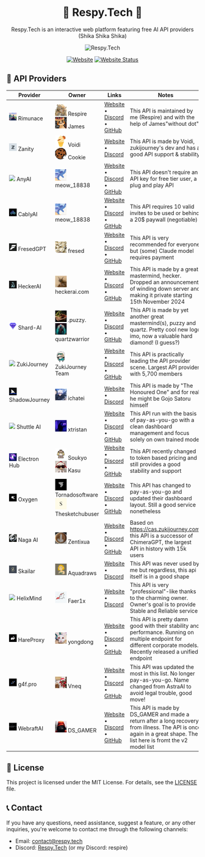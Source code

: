 <div align="center">

# 🌟 Respy.Tech 🌟

Respy.Tech is an interactive web platform featuring free AI API providers
<br>
(Shika Shika Shika)

<img src="https://respy.tech/images/shikanoko.png" alt="Respy.Tech" width="300">

[![Website](https://img.shields.io/badge/Website-respy.tech-blue?style=flat-square&logo=netlify)](https://respy.tech/)
[![Website Status](https://img.shields.io/website?url=https%3A%2F%2Frespy.tech&style=flat-square&logo=replit&label=Website%20Status)](https://respy.tech/)


</div>

## 🤝 API Providers

| Provider | Owner | Links | Notes |
|----------|-------|-------|-------|
| <img src="src/assets/icons/rimunace.gif" width="20"> Rimunace | <img src="src/assets/avatar/respire.webp" width="30"> Respire<br><img src="src/assets/avatar/james.webp" width="30"> James | [Website](https://api.rimunace.xyz) • [Discord](https://discord.gg/respy-tech) • [GitHub](https://github.com/rimunace) | This API is maintained by me (Respire) and with the help of James"without dot" |
| <img src="src/assets/icons/zanity.webp" width="20"> Zanity | <img src="src/assets/avatar/voidi.webp" width="30"> Voidi<br><img src="src/assets/avatar/cookie.webp" width="30"> Cookie | [Website](https://zanity.xyz/) • [Discord](https://discord.gg/4DRjqaFkhd) | This API is made by Voidi, zukijourney's dev and has a good API support & stability |
| <img src="src/assets/icons/anyai.gif" width="20"> AnyAI | <img src="src/assets/avatar/meow.gif" width="30"> meow_18838 | [Website](https://api.airforce/) • [Discord](https://discord.com/invite/q55gsH8z5F) • [GitHub](https://github.com/meow-18838) | This API doesn't require an API key for free tier user, a plug and play API |
| <img src="src/assets/icons/cablyai.gif" width="20"> CablyAI | <img src="src/assets/avatar/meow.gif" width="30"> meow_18838 | [Website](https://cablyai.com/) • [Discord](https://discord.gg/2k4j4PxE) • [GitHub](https://github.com/meow-18838) | This API requires 10 valid invites to be used or behind a 20$ paywall (negotiable) |
| <img src="src/assets/icons/fresedgpt.webp" width="20"> FresedGPT | <img src="src/assets/avatar/fresed.webp" width="30"> fresed | [Website](https://fresed-api.gitbook.io/fresed-api) • [Discord](https://discord.gg/QX86yU4G) • [GitHub](https://github.com/qazplmqaz) | This API is very recommended for everyone but (some) Claude model requires payment |
| <img src="src/assets/icons/heckerai.webp" width="20"> HeckerAI | <img src="src/assets/avatar/hecker.webp" width="30"> heckerai.com | [Website](https://heckerai.com) • [Discord](https://discord.gg/Hg7jw8K8) • [GitHub](https://github.com/LiveGamer101) | This API is made by a great mastermind, hecker. Dropped an announcement of winding down server and making it private starting 15th November 2024 |
| <img src="src/assets/icons/shardai.webp" width="20"> Shard-AI | <img src="src/assets/avatar/puzzy.webp" width="30"> .puzzy.<br><img src="src/assets/avatar/quartz.webp" width="30"> quartzwarrior | [Website](https://shard-ai.xyz) • [Discord](https://discord.shard-ai.xyz/) • [GitHub](https://github.com/Puzzy124) | This API is made by yet another great mastermind(s), puzzy and quartz. Pretty cool new logo imo, now a valuable hard diamond! (I guess?) |
| <img src="src/assets/icons/zukijourney.gif" width="20"> ZukiJourney | <img src="src/assets/avatar/ZukiJourney.png" width="30"> ZukiJourney Team | [Website](https://zukijourney.xyz) • [Discord](https://discord.gg/zukijourney) • [GitHub](https://github.com/zukijourney) | This API is practically leading the API provider scene. Largest API provider with 5,700 members |
| <img src="src/assets/icons/shadowjourney.webp" width="20"> ShadowJourney | <img src="src/assets/avatar/ichate.webp" width="30"> ichatei | [Website](https://shadowjourney.xyz) • [Discord](https://discord.com/invite/yB2YZJUA3F) | This API is made by "The Honoured One" and for real, he might be Gojo Satoru himself |
| <img src="src/assets/icons/shuttleai.gif" width="20"> Shuttle AI | <img src="src/assets/avatar/tristan.gif" width="30"> xtristan | [Website](https://shuttleai.app) • [Discord](https://discord.com/invite/shuttleai) • [GitHub](https://github.com/tristandevs) | This API run with the basis of pay-as-you-go with a clean dashboard management and focus solely on own trained model |
| <img src="src/assets/icons/electronhub.webp" width="20"> Electron Hub | <img src="src/assets/avatar/soukyo.webp" width="30"> Soukyo<br><img src="src/assets/avatar/kasu.webp" width="30"> Kasu | [Website](https://api.electronhub.top) • [Discord](https://discord.gg/apUUqbxCBQ) • [GitHub](https://github.com/snowby666) | This API recently changed to token based pricing and still provides a good stability and support |
| <img src="src/assets/icons/oxygen.webp" width="20"> Oxygen | <img src="src/assets/avatar/tornado.webp" width="30"> Tornadosoftware<br><img src="src/assets/avatar/sketchy.webp" width="30"> Thesketchubuser | [Website](https://oxyapi.uk) • [Discord](https://discord.com/invite/kM6MaCqGKA) • [GitHub](https://github.com/tornado-softwares) | This API has changed to pay-as-you-go and updated their dashboard layout. Still a good service nonetheless |
| <img src="src/assets/icons/nagaai.webp" width="20"> Naga AI | <img src="src/assets/avatar/zentix.webp" width="30"> Zentixua | [Website](https://naga.ac) • [Discord](https://discord.com/invite/JxRBXBhabu) • [GitHub](https://github.com/ZentixUA) | Based on https://cas.zukijourney.com, this API is a successor of ChimeraGPT, the largest API in history with 15k users |
| <img src="src/assets/icons/skailar.webp" width="20"> Skailar | <img src="src/assets/avatar/aqua.webp" width="30"> Aquadraws | [Website](https://test.skailar.it/) • [Discord](https://discord.com/invite/ka9tkU9UNz) | This API was never used by me but regardless, this api itself is in a good shape |
| <img src="src/assets/icons/helixmind.gif" width="20"> HelixMind | <img src="src/assets/avatar/phantasifae.gif" width="30"> Faer1x | [Website](https://helixmind.online) • [Discord](https://discord.gg/n7RpEtH8J8) | This API is very "professional"-like thanks to the charming owner. Owner's goal is to provide Stable and Reliable service |
| <img src="src/assets/icons/hareproxy.webp" width="20"> HareProxy | <img src="src/assets/avatar/yongdung.webp" width="30"> yongdong | [Website](https://api.hareproxy.io.vn/) • [Discord](https://discord.com/invite/7TAXPFvUzf) • [GitHub](https://github.com/sm1945) | This API is pretty damn good with their stability and performance. Running on multiple endpoint for different corporate models. Recently released a unified endpoint |
| <img src="src/assets/icons/g4f.pro.webp" width="20"> g4f.pro | <img src="src/assets/avatar/vneq.gif" width="30"> Vneq<br> | [Website](https://g4f.pro/) • [Discord](https://discord.gg/YmVuVXas) • [GitHub](https://github.com/vneqisntreal) | This API was updated the most in this list. No longer pay-as-you-go. Name changed from AstraAI to avoid legal trouble, good move! |
| <img src="src/assets/icons/webraftai.webp" width="20"> WebraftAI | <img src="src/assets/avatar/dsgamer.webp" width="30"> DS_GAMER | [Website](https://api3.webraft.in/) • [Discord](https://discord.com/invite/ncaagQjhQ8) • [GitHub](https://github.com/ds-gamer) | This API is made by DS_GAMER and made a return after a long recovery from illness. The API is once again in a great shape. The list here is fromt the v2 model list |


## 📄 License

This project is licensed under the MIT License. For details, see the [LICENSE](LICENSE) file.

## 📞 Contact

If you have any questions, need assistance, suggest a feature, or any other inquiries, you're welcome to contact me through the following channels:

- Email: [contact@respy.tech](mailto:contact@respy.tech)
- Discord: [Respy.Tech](https://discord.gg/respy-tech) (or my Discord: respire)
